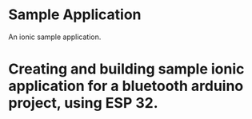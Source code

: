 # Sample Application
  An ionic sample application.

# Creating and building sample ionic application for a bluetooth arduino project, using ESP 32.




